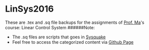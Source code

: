 # LinSys2016
These are .tex and .sq file backups for the assignments of [Prof. Ma](http://www.we-learn.net.cn/mathmhb/index.html)'s course: Linear Control System
######Note: 
* The .sq files are scripts that goes in [Sysquake](http://www.we-learn.net.cn/mathmhb/index.html)
* Feel free to access the categorized content via [Github Page](https://borispolonsky.github.io/LinSys2016/)
